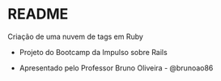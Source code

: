 # README

Criação de uma  nuvem de tags em Ruby

* Projeto do Bootcamp da Impulso sobre Rails

- Apresentado pelo Professor Bruno Oliveira - @brunoao86
